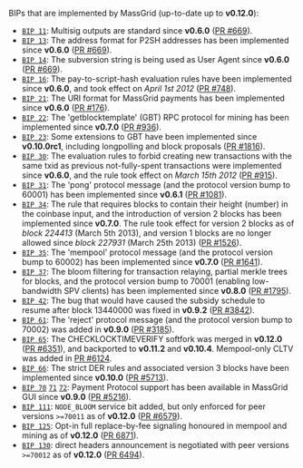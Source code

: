 BIPs that are implemented by MassGrid (up-to-date up to **v0.12.0**):

* [`BIP 11`](https://github.com/massgrid/bips/blob/master/bip-0011.mediawiki): Multisig outputs are standard since **v0.6.0** ([PR #669](https://github.com/massgrid/massgrid/pull/669)).
* [`BIP 13`](https://github.com/massgrid/bips/blob/master/bip-0013.mediawiki): The address format for P2SH addresses has been implemented since **v0.6.0** ([PR #669](https://github.com/massgrid/massgrid/pull/669)).
* [`BIP 14`](https://github.com/massgrid/bips/blob/master/bip-0014.mediawiki): The subversion string is being used as User Agent since **v0.6.0** ([PR #669](https://github.com/massgrid/massgrid/pull/669)).
* [`BIP 16`](https://github.com/massgrid/bips/blob/master/bip-0016.mediawiki): The pay-to-script-hash evaluation rules have been implemented since **v0.6.0**, and took effect on *April 1st 2012* ([PR #748](https://github.com/massgrid/massgrid/pull/748)).
* [`BIP 21`](https://github.com/massgrid/bips/blob/master/bip-0021.mediawiki): The URI format for MassGrid payments has been implemented since **v0.6.0** ([PR #176](https://github.com/massgrid/massgrid/pull/176)).
* [`BIP 22`](https://github.com/massgrid/bips/blob/master/bip-0022.mediawiki): The 'getblocktemplate' (GBT) RPC protocol for mining has been implemented since **v0.7.0** ([PR #936](https://github.com/massgrid/massgrid/pull/936)).
* [`BIP 23`](https://github.com/massgrid/bips/blob/master/bip-0023.mediawiki): Some extensions to GBT have been implemented since **v0.10.0rc1**, including longpolling and block proposals ([PR #1816](https://github.com/massgrid/massgrid/pull/1816)).
* [`BIP 30`](https://github.com/massgrid/bips/blob/master/bip-0030.mediawiki): The evaluation rules to forbid creating new transactions with the same txid as previous not-fully-spent transactions were implemented since **v0.6.0**, and the rule took effect on *March 15th 2012* ([PR #915](https://github.com/massgrid/massgrid/pull/915)).
* [`BIP 31`](https://github.com/massgrid/bips/blob/master/bip-0031.mediawiki): The 'pong' protocol message (and the protocol version bump to 60001) has been implemented since **v0.6.1** ([PR #1081](https://github.com/massgrid/massgrid/pull/1081)).
* [`BIP 34`](https://github.com/massgrid/bips/blob/master/bip-0034.mediawiki): The rule that requires blocks to contain their height (number) in the coinbase input, and the introduction of version 2 blocks has been implemented since **v0.7.0**. The rule took effect for version 2 blocks as of *block 224413* (March 5th 2013), and version 1 blocks are no longer allowed since *block 227931* (March 25th 2013) ([PR #1526](https://github.com/massgrid/massgrid/pull/1526)).
* [`BIP 35`](https://github.com/massgrid/bips/blob/master/bip-0035.mediawiki): The 'mempool' protocol message (and the protocol version bump to 60002) has been implemented since **v0.7.0** ([PR #1641](https://github.com/massgrid/massgrid/pull/1641)).
* [`BIP 37`](https://github.com/massgrid/bips/blob/master/bip-0037.mediawiki): The bloom filtering for transaction relaying, partial merkle trees for blocks, and the protocol version bump to 70001 (enabling low-bandwidth SPV clients) has been implemented since **v0.8.0** ([PR #1795](https://github.com/massgrid/massgrid/pull/1795)).
* [`BIP 42`](https://github.com/massgrid/bips/blob/master/bip-0042.mediawiki): The bug that would have caused the subsidy schedule to resume after block 13440000 was fixed in **v0.9.2** ([PR #3842](https://github.com/massgrid/massgrid/pull/3842)).
* [`BIP 61`](https://github.com/massgrid/bips/blob/master/bip-0061.mediawiki): The 'reject' protocol message (and the protocol version bump to 70002) was added in **v0.9.0** ([PR #3185](https://github.com/massgrid/massgrid/pull/3185)).
* [`BIP 65`](https://github.com/massgrid/bips/blob/master/bip-0065.mediawiki): The CHECKLOCKTIMEVERIFY softfork was merged in **v0.12.0** ([PR #6351](https://github.com/massgrid/massgrid/pull/6351)), and backported to **v0.11.2** and **v0.10.4**. Mempool-only CLTV was added in [PR #6124](https://github.com/massgrid/massgrid/pull/6124).
* [`BIP 66`](https://github.com/massgrid/bips/blob/master/bip-0066.mediawiki): The strict DER rules and associated version 3 blocks have been implemented since **v0.10.0** ([PR #5713](https://github.com/massgrid/massgrid/pull/5713)).
* [`BIP 70`](https://github.com/massgrid/bips/blob/master/bip-0070.mediawiki) [`71`](https://github.com/massgrid/bips/blob/master/bip-0071.mediawiki) [`72`](https://github.com/massgrid/bips/blob/master/bip-0072.mediawiki): Payment Protocol support has been available in MassGrid GUI since **v0.9.0** ([PR #5216](https://github.com/massgrid/massgrid/pull/5216)).
* [`BIP 111`](https://github.com/massgrid/bips/blob/master/bip-0111.mediawiki): `NODE_BLOOM` service bit added, but only enforced for peer versions `>=70011` as of **v0.12.0** ([PR #6579](https://github.com/massgrid/massgrid/pull/6579)).
* [`BIP 125`](https://github.com/massgrid/bips/blob/master/bip-0125.mediawiki): Opt-in full replace-by-fee signaling honoured in mempool and mining as of **v0.12.0** ([PR 6871](https://github.com/massgrid/massgrid/pull/6871)).
* [`BIP 130`](https://github.com/massgrid/bips/blob/master/bip-0130.mediawiki): direct headers announcement is negotiated with peer versions `>=70012` as of **v0.12.0** ([PR 6494](https://github.com/massgrid/massgrid/pull/6494)).
